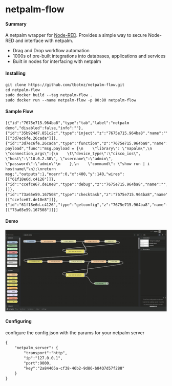# netpalm-flow

#### Summary
A netpalm wrapper for [Node-RED](https://github.com/node-red/node-red). Provides a simple way to secure Node-RED and interface with netpalm.

- Drag and Drop workflow automation
- 1000s of pre-built integrations into databases, applications and services
- Built in nodes for interfacing with netpalm

#### Installing
```
git clone https://github.com/tbotnz/netpalm-flow.git
cd netpalm-flow
sudo docker build --tag netpalm-flow .
sudo docker run --name netpalm-flow -p 80:80 netpalm-flow
```

#### Sample Flow
```
[{"id":"7675e715.964ba8","type":"tab","label":"netpalm demo","disabled":false,"info":""},{"id":"35b924d7.851c2c","type":"inject","z":"7675e715.964ba8","name":"","topic":"","payload":"","payloadType":"date","repeat":"","crontab":"","once":false,"onceDelay":0.1,"x":120,"y":60,"wires":[["3d7ec6fe.26cada"]]},{"id":"3d7ec6fe.26cada","type":"function","z":"7675e715.964ba8","name":"create payload","func":"msg.payload = {\n    \"library\": \"napalm\",\n    \"connection_args\":{\n    \t\"device_type\":\"cisco_ios\", \"host\":\"10.0.2.30\", \"username\":\"admin\", \"password\":\"admin\"\n    },\n    \"command\": \"show run | i hostname\"\n};\nreturn msg;","outputs":1,"noerr":0,"x":400,"y":140,"wires":[["61f18e6d.c4126"]]},{"id":"ccefce67.de10e8","type":"debug","z":"7675e715.964ba8","name":"","active":true,"tosidebar":true,"console":false,"tostatus":false,"complete":"false","x":1110,"y":220,"wires":[]},{"id":"73a65e59.167508","type":"checktask","z":"7675e715.964ba8","name":"","x":900,"y":180,"wires":[["ccefce67.de10e8"]]},{"id":"61f18e6d.c4126","type":"getconfig","z":"7675e715.964ba8","name":"","returnconfig":"","x":660,"y":220,"wires":[["73a65e59.167508"]]}]
```

#### Demo
![netpalm demo](/netpalm-flow.jpg)

#### Configuring 
configure the config.json with the params for your netpalm server
```
{
    "netpalm_server": {
        "transport":"http",
        "ip":"127.0.0.1",
        "port":9000,
        "key":"2a84465a-cf38-46b2-9d86-b84Q7d57f288"
    }
}
```
